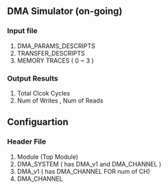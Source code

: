 ## DMA Simulator (on-going)
### Input file 
1. DMA_PARAMS_DESCRIPTS
2. TRANSFER_DESCRIPTS
3. MEMORY TRACES ( 0 ~ 3 )

### Output Results
1. Total Clcok Cycles
2. Num of Writes , Num of Reads

## Configuartion
### Header File
1. Module (Top Module)
2. DMA_SYSTEM ( has DMA_v1 and DMA_CHANNEL )
3. DMA_v1 ( has DMA_CHANNEL FOR num of CH)
4. DMA_CHANNEL
